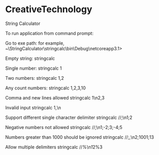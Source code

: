 # CreativeTechnology
String Calculator

To run application from command prompt:

Go to exe path: for example,
~\StringCalculator\stringcalc\bin\Debug\netcoreapp3.1>

Empty string:
stringcalc 

Single number:
stringcalc 1

Two numbers:
stringcalc 1,2

Any count numbers:
stringcalc 1,2,3,10

Comma and new lines allowed
stringcalc 1\n2,3

Invalid input
stringcalc 1,\n

Support different single character delimiter
stringcalc //;\n1;2

Negative numbers not allowed
stringcalc //;\n1;-2;3;-4;5

Numbers greater than 1000 should be ignored
stringcalc //;,\n2;1001;13

Allow multiple delimiters
stringcalc //*%\n1*2%3

